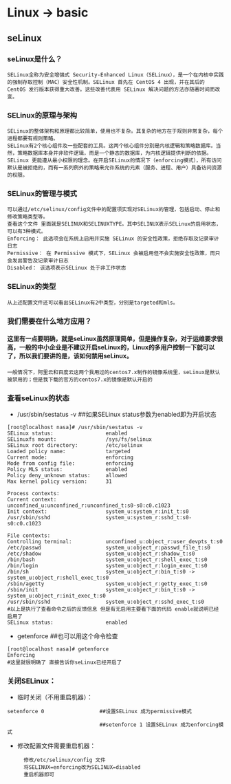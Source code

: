 # Linux -> basic
## seLinux
### seLinux是什么？
    SELinux全称为安全增强式 Security-Enhanced Linux（SELinux），是一个在内核中实践的强制存取控制（MAC）安全性机制。SELinux 首先在 CentOS 4 出现，并在其后的 CentOS 发行版本获得重大改善。这些改善代表用 SELinux 解决问题的方法亦随著时间而改变。

### SELinux的原理与架构
    SELinux的整体架构和原理都比较简单，使用也不复杂。其复杂的地方在于规则非常复杂，每个进程都要有规则策略。
    SELinux有2个核心组件及一些配套的工具。这两个核心组件分别是内核逻辑和策略数据库。当然，策略数据库本身并非软件逻辑，而是一个静态的数据库，为内核逻辑提供判断的依据。SELinux 更能遵从最小权限的理念。在开启SELinux的情况下（enforcing模式），所有访问默认是被拒绝的，而有一系列例外的策略来允许系统的元素（服务、进程、用户）具备访问资源的权限。
### SELinux的管理与模式
    可以通过/etc/selinux/config文件中的配置项实现对SELinux的管理，包括启动、停止和修改策略类型等。
    查看这个文件 里面就是SELINUX和SELINUXTYPE。其中SELINUX表示SELinux的启用状态，可以有3种模式。
    Enforcing： 此选项会在系统上启用并实施 SELinux 的安全性政策，拒绝存取及记录审计日志
    Permissive： 在 Permissive 模式下，SELinux 会被启用但不会实施安全性政策，而只会发出警告及记录审计日志
    Disabled： 该选项表示SELinux 处于非工作状态
### SELinux的类型
    从上述配置文件还可以看出SELinux有2中类型，分别是targeted和mls。
### 我们需要在什么地方应用？
#### 这里有一点要明确，就是seLinux虽然原理简单，但是操作复杂，对于运维要求很高，一般的中小企业是不建议开启seLinux的，Linux的多用户控制一下就可以了，所以我们要讲的是，该如何禁用seLinux。
    一般情况下，阿里云和百度云这两个我用过的centos7.x制作的镜像系统里，seLinux是默认被禁用的；但是我下载的官方的centos7.x的镜像是默认开启的
### 查看seLinux的状态

* /usr/sbin/sestatus -v      ##如果SELinux status参数为enabled即为开启状态
```
[root@localhost nasa]# /usr/sbin/sestatus -v
SELinux status:                 enabled
SELinuxfs mount:                /sys/fs/selinux
SELinux root directory:         /etc/selinux
Loaded policy name:             targeted
Current mode:                   enforcing
Mode from config file:          enforcing
Policy MLS status:              enabled
Policy deny_unknown status:     allowed
Max kernel policy version:      31

Process contexts:
Current context:                unconfined_u:unconfined_r:unconfined_t:s0-s0:c0.c1023
Init context:                   system_u:system_r:init_t:s0
/usr/sbin/sshd                  system_u:system_r:sshd_t:s0-s0:c0.c1023

File contexts:
Controlling terminal:           unconfined_u:object_r:user_devpts_t:s0
/etc/passwd                     system_u:object_r:passwd_file_t:s0
/etc/shadow                     system_u:object_r:shadow_t:s0
/bin/bash                       system_u:object_r:shell_exec_t:s0
/bin/login                      system_u:object_r:login_exec_t:s0
/bin/sh                         system_u:object_r:bin_t:s0 -> system_u:object_r:shell_exec_t:s0
/sbin/agetty                    system_u:object_r:getty_exec_t:s0
/sbin/init                      system_u:object_r:bin_t:s0 -> system_u:object_r:init_exec_t:s0
/usr/sbin/sshd                  system_u:object_r:sshd_exec_t:s0
#以上是执行了查看命令之后的反馈信息 但是有无启用主要看下面的代码 enable就说明已经启用了
SELinux status:                 enabled
```

* getenforce                 ##也可以用这个命令检查
```
[root@localhost nasa]# getenforce
Enforcing
#这里就很明确了 直接告诉你seLinux已经开启了
```
### 关闭SELinux：

* 临时关闭（不用重启机器）：
```
setenforce 0                  ##设置SELinux 成为permissive模式

                              ##setenforce 1 设置SELinux 成为enforcing模式
```
* 修改配置文件需要重启机器：

        修改/etc/selinux/config 文件
        将SELINUX=enforcing改为SELINUX=disabled
        重启机器即可


